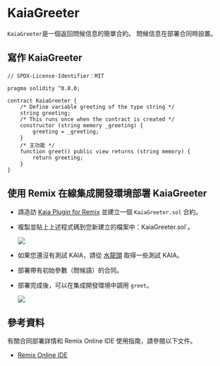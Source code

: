 # KaiaGreeter

`KaiaGreeter`是一個返回問候信息的簡單合約。 問候信息在部署合同時設置。

## 寫作 KaiaGreeter<a href="#writing-kaiagreeter" id="writing-kaiagreeter"></a>

```solidity
// SPDX-License-Identifier：MIT

pragma solidity ^0.8.0;

contract KaiaGreeter {
    /* Define variable greeting of the type string */
    string greeting;
    /* This runs once when the contract is created */
    constructor (string memory _greeting) {
        greeting = _greeting;
    }
    /* 主功能 */
    function greet() public view returns (string memory) {
        return greeting;
    }
}
```

## 使用 Remix 在線集成開發環境部署 KaiaGreeter<a href="#deploying-kaiagreeter-using-kaia-ide" id="deploying-kaiagreeter-using-kaia-ide"></a>

 - 請造訪 [Kaia Plugin for Remix](https://ide.kaia.io) 並建立一個 `KaiaGreeter.sol` 合約。

 - 複製並貼上上述程式碼到您新建立的檔案中：KaiaGreeter.sol\`。

    ![](/img/build/smart-contracts/kg-v2-create.png)

 - 如果您還沒有測試 KAIA，請從 [水龍頭](https://faucet.kaia.io) 取得一些測試 KAIA。

 - 部署帶有初始參數（問候語）的合同。

 - 部署完成後，可以在集成開發環境中調用 `greet`。

    ![](/img/build/smart-contracts/kg-v2-deployed.png)

## 參考資料<a href="#references" id="references"></a>

有關合同部署詳情和 Remix Online IDE 使用指南，請參閱以下文件。

 - [Remix Online IDE](../../../smart-contracts/deployment-and-verification/deploy/deploy.md)